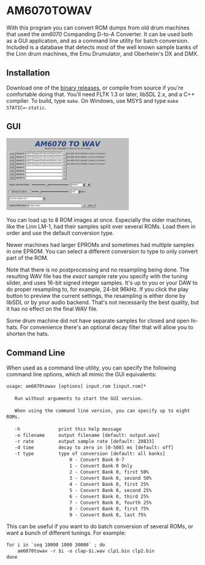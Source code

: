 # AM6070TOWAV

With this program you can convert ROM dumps from old drum machines that used the _am6070_ Companding D-to-A Converter.
It can be used both as a GUI application, and as a command line utility for batch conversion.
Included is a database that detects most of the well known sample banks of the Linn drum machines, the Emu Drumulator, and Oberheim's DX and DMX.

## Installation

Download one of the [binary releases](https://github.com/ivop/am6070towav/releases), or compile from source if you're comfortable doing that.
You'll need FLTK 1.3 or later, libSDL 2.x, and a C++ compiler.
To build, type ```make```.
On Windows, use MSYS and type ```make STATIC=-static```.

## GUI

<img alt="screenshot" src="doc/am6070towav.png" width=320>

You can load up to 8 ROM images at once.
Especially the older machines, like the Linn LM-1, had their samples split over several ROMs.
Load them in order and use the default conversion type.

Newer machines had larger EPROMs and sometimes had multiple samples in one EPROM.
You can select a different conversion to type to only convert part of the ROM.

Note that there is no postprocessing and no resampling being done.
The resulting WAV file has the _exact_ sample rate you specify with the tuning slider, and uses 16-bit signed integer samples.
It's up to you or your DAW to do proper resampling to, for example, 24-bit 96kHz.
If you click the play button to preview the current settings, the resampling is either done by libSDL or by your audio backend.
That's not necessarily the best quality, but it has no effect on the final WAV file.

Some drum machine did not have separate samples for closed and open hi-hats.
For convenience there's an optional decay filter that will allow you to shorten the hats.

## Command Line

When used as a command line utility, you can specify the following command line options, which all mimic the GUI equivalents:

```
usage: am6070towav [options] input.rom [input.rom]*

   Run without arguments to start the GUI version.

   When using the command line version, you can specify up to eight ROMs.

   -h              print this help message
   -o filename     output filename [default: output.wav]
   -r rate         output sample rate [default: 20833]
   -d time         decay to zero in [0-500] ms [default: off]
   -t type         type of conversion [default: all banks]
                       0 - Convert Bank 0-7
                       1 - Convert Bank 0 Only
                       2 - Convert Bank 0, first 50%
                       3 - Convert Bank 0, second 50%
                       4 - Convert Bank 0, first 25%
                       5 - Convert Bank 0, second 25%
                       6 - Convert Bank 0, third 25%
                       7 - Convert Bank 0, fourth 25%
                       8 - Convert Bank 0, first 75%
                       9 - Convert Bank 0, last 75%
```

This can be useful if you want to do batch conversion of several ROMs, or want a bunch of different tunings.
For example:

```
for i in `seq 10000 1000 30000` ; do
    am6070towav -r $i -o clap-$i.wav clp1.bin clp2.bin
done
```
